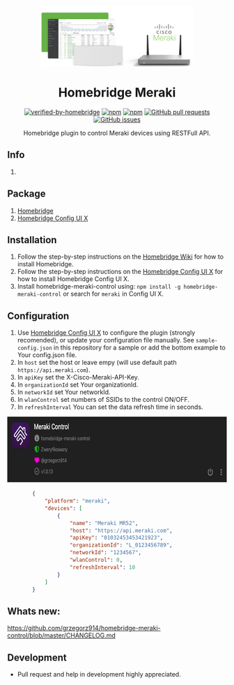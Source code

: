 <p align="center">
  <a href="https://github.com/grzegorz914/homebridge-meraki-control"><img src="https://raw.githubusercontent.com/grzegorz914/homebridge-meraki-control/master/graphics/meraki.png" height="140"></a>
</p>

<span align="center">

# Homebridge Meraki
[![verified-by-homebridge](https://badgen.net/badge/homebridge/verified/purple)](https://github.com/homebridge/homebridge/wiki/Verified-Plugins)
[![npm](https://badgen.net/npm/dt/homebridge-meraki-control?color=purple)](https://www.npmjs.com/package/homebridge-meraki-control) [![npm](https://badgen.net/npm/v/homebridge-meraki-control?color=purple)](https://www.npmjs.com/package/homebridge-meraki-control)
[![GitHub pull requests](https://img.shields.io/github/issues-pr/grzegorz914/homebridge-meraki-control.svg)](https://github.com/grzegorz914/homebridge-meraki-control/pulls)
[![GitHub issues](https://img.shields.io/github/issues/grzegorz914/homebridge-meraki-control.svg)](https://github.com/grzegorz914/homebridge-meraki-control/issues)

Homebridge plugin to control Meraki devices using RESTFull API.

</span>

## Info
1.

## Package
1. [Homebridge](https://github.com/homebridge/homebridge)
2. [Homebridge Config UI X](https://github.com/oznu/homebridge-config-ui-x)

## Installation
1. Follow the step-by-step instructions on the [Homebridge Wiki](https://github.com/homebridge/homebridge/wiki) for how to install Homebridge.
2. Follow the step-by-step instructions on the [Homebridge Config UI X](https://github.com/oznu/homebridge-config-ui-x/wiki) for how to install Homebridge Config UI X.
3. Install homebridge-meraki-control using: `npm install -g homebridge-meraki-control` or search for `meraki` in Config UI X.

## Configuration
1. Use [Homebridge Config UI X](https://github.com/oznu/homebridge-config-ui-x) to configure the plugin (strongly recomended), or update your configuration file manually. See `sample-config.json` in this repository for a sample or add the bottom example to Your config.json file.
2. In `host` set the host or leave empy (will use default path `https://api.meraki.com`).
3. In `apiKey` set the X-Cisco-Meraki-API-Key.
4. In `organizationId` set Your organizationId.
5. In `networkId` set Your networkId.
6. In `wlanControl` set numbers of SSIDs to the control ON/OFF.
7. In `refreshInterval` You can set the data refresh time in seconds.

<p align="left">
  <a href="https://github.com/grzegorz914/homebridge-meraki-control"><img src="https://raw.githubusercontent.com/grzegorz914/homebridge-meraki-control/master/graphics/ustawienia.png" height="150"></a>
</p>

```json
        {
            "platform": "meraki",
            "devices": [
                {
                    "name": "Meraki MR52",
                    "host": "https://api.meraki.com",
                    "apiKey": "01032453453421923",
                    "organizationId": "L_0123456789",
                    "networkId": "1234567",
                    "wlanControl": 0,
                    "refreshInterval": 10
                }
            ]
        }
```

## Whats new:
https://github.com/grzegorz914/homebridge-meraki-control/blob/master/CHANGELOG.md

## Development
- Pull request and help in development highly appreciated.
